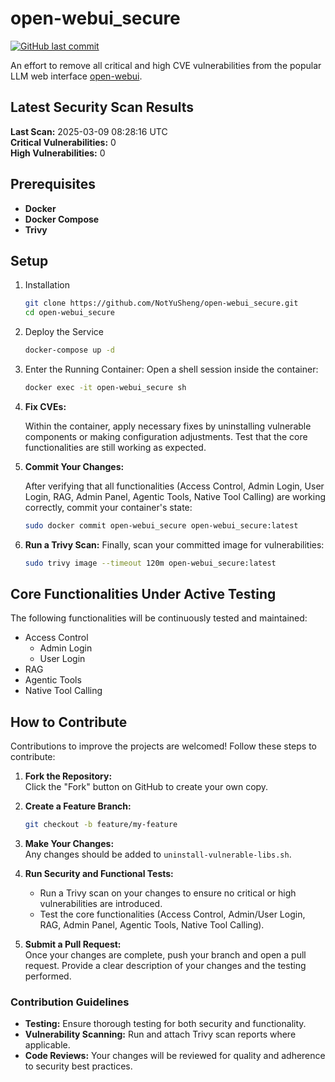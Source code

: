 # open-webui_secure

[![GitHub last commit](https://img.shields.io/github/last-commit/NotYuSheng/open-webui_secure?color=red)](#)

An effort to remove all critical and high CVE vulnerabilities from the popular LLM web interface [open-webui](https://github.com/open-webui/open-webui).

<!-- TRIVY_SCAN_RESULTS -->
## Latest Security Scan Results

**Last Scan:** 2025-03-09 08:28:16 UTC  
**Critical Vulnerabilities:** 0  
**High Vulnerabilities:** 0  

## Prerequisites
- **Docker**
- **Docker Compose**
- **Trivy**

## Setup
1. Installation
   ```bash
   git clone https://github.com/NotYuSheng/open-webui_secure.git
   cd open-webui_secure
   ```
2. Deploy the Service
   ```bash
   docker-compose up -d
   ```
3. Enter the Running Container: Open a shell session inside the container:
   ```bash
   docker exec -it open-webui_secure sh
   ```
4. **Fix CVEs:**
   
   Within the container, apply necessary fixes by uninstalling vulnerable components or making configuration adjustments. Test that the core functionalities are still working as expected.
5. **Commit Your Changes:**
   
   After verifying that all functionalities (Access Control, Admin Login, User Login, RAG, Admin Panel, Agentic Tools, Native Tool Calling) are working correctly, commit your container's state:
   ```bash
   sudo docker commit open-webui_secure open-webui_secure:latest
   ```
6. **Run a Trivy Scan:** Finally, scan your committed image for vulnerabilities:
   ```bash
   sudo trivy image --timeout 120m open-webui_secure:latest
   ```

## Core Functionalities Under Active Testing
The following functionalities will be continuously tested and maintained:
- Access Control
  - Admin Login
  - User Login
- RAG
- Agentic Tools
- Native Tool Calling

## How to Contribute

Contributions to improve the projects are welcomed! Follow these steps to contribute:

1. **Fork the Repository:**  
   Click the "Fork" button on GitHub to create your own copy.

2. **Create a Feature Branch:**
   ```bash
   git checkout -b feature/my-feature
   ```
3. **Make Your Changes:**  
   Any changes should be added to `uninstall-vulnerable-libs.sh`.

4. **Run Security and Functional Tests:**
   - Run a Trivy scan on your changes to ensure no critical or high vulnerabilities are introduced.
   - Test the core functionalities (Access Control, Admin/User Login, RAG, Admin Panel, Agentic Tools, Native Tool Calling).

5. **Submit a Pull Request:**  
   Once your changes are complete, push your branch and open a pull request. Provide a clear description of your changes and the testing performed.

### Contribution Guidelines

- **Testing:** Ensure thorough testing for both security and functionality.
- **Vulnerability Scanning:** Run and attach Trivy scan reports where applicable.
- **Code Reviews:** Your changes will be reviewed for quality and adherence to security best practices.
